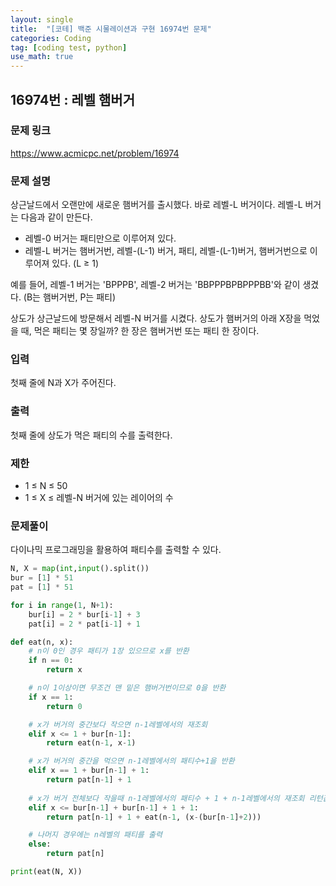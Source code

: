 ```yaml
---
layout: single
title:  "[코테] 백준 시물레이션과 구현 16974번 문제"
categories: Coding
tag: [coding test, python]
use_math: true
---
```


## 16974번 : 레벨 햄버거
### 문제 링크
<https://www.acmicpc.net/problem/16974>

### 문제 설명
상근날드에서 오랜만에 새로운 햄버거를 출시했다. 바로 레벨-L 버거이다. 레벨-L 버거는 다음과 같이 만든다.

- 레벨-0 버거는 패티만으로 이루어져 있다.
- 레벨-L 버거는 햄버거번, 레벨-(L-1) 버거, 패티, 레벨-(L-1)버거, 햄버거번으로 이루어져 있다. (L ≥ 1)

예를 들어, 레벨-1 버거는 'BPPPB', 레벨-2 버거는 'BBPPPBPBPPPBB'와 같이 생겼다. (B는 햄버거번, P는 패티)

상도가 상근날드에 방문해서 레벨-N 버거를 시켰다. 상도가 햄버거의 아래 X장을 먹었을 때, 먹은 패티는 몇 장일까? 한 장은 햄버거번 또는 패티 한 장이다.

### 입력
첫째 줄에 N과 X가 주어진다.

### 출력
첫째 줄에 상도가 먹은 패티의 수를 출력한다.

### 제한
- 1 ≤ N ≤ 50
- 1 ≤ X ≤ 레벨-N 버거에 있는 레이어의 수

### 문제풀이
다이나믹 프로그래밍을 활용하여 패티수를 출력할 수 있다.


```python
N, X = map(int,input().split())
bur = [1] * 51            
pat = [1] * 51

for i in range(1, N+1):
    bur[i] = 2 * bur[i-1] + 3
    pat[i] = 2 * pat[i-1] + 1 

def eat(n, x):        
    # n이 0인 경우 패티가 1장 있으므로 x를 반환
    if n == 0:
        return x

    # n이 1이상이면 무조건 맨 밑은 햄버거번이므로 0을 반환
    if x == 1:
        return 0

    # x가 버거의 중간보다 작으면 n-1레벨에서의 재조회
    elif x <= 1 + bur[n-1]:   
        return eat(n-1, x-1)  

    # x가 버거의 중간을 먹으면 n-1레벨에서의 패티수+1을 반환
    elif x == 1 + bur[n-1] + 1:
        return pat[n-1] + 1
    
    # x가 버거 전체보다 작을때 n-1레벨에서의 패티수 + 1 + n-1레벨에서의 재조회 리턴값
    elif x <= bur[n-1] + bur[n-1] + 1 + 1:  
        return pat[n-1] + 1 + eat(n-1, (x-(bur[n-1]+2)))

    # 나머지 경우에는 n레벨의 패티를 출력
    else:                     
        return pat[n]

print(eat(N, X))
```
